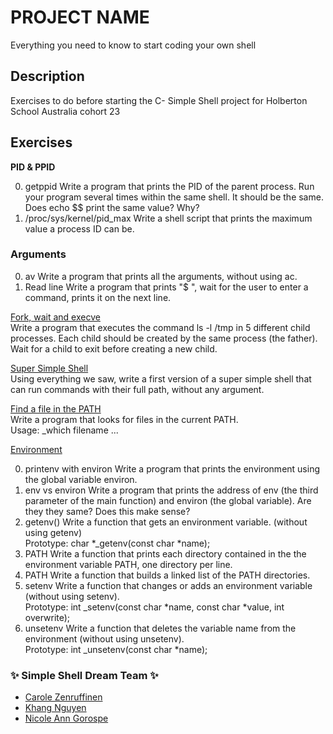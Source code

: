 # PROJECT NAME 
Everything you need to know to start coding your own shell

## Description
Exercises to do before starting the C- Simple Shell project for Holberton School Australia cohort 23
## Exercises
**PID & PPID**
<ol start="0">
<li>getppid
Write a program that prints the PID of the parent process. Run your program several times within the same shell. It should be the same. Does echo $$ print the same value? Why?</li>

<li>/proc/sys/kernel/pid_max
Write a shell script that prints the maximum value a process ID can be.</li>
</ol>

### Arguments
<ol start="0">
<li> av
Write a program that prints all the arguments, without using ac.</li>
<li>Read line
Write a program that prints "$ ", wait for the user to enter a command, prints it on the next line.</li>
</ol>

<u>Fork, wait and execve</u>
<br>Write a program that executes the command ls -l /tmp in 5 different child processes. Each child should be created by the same process (the father). Wait for a child to exit before creating a new child.

<u>Super Simple Shell</u>
<br>Using everything we saw, write a first version of a super simple shell that can run commands with their full path, without any argument.

<u>Find a file in the PATH</u>
<br>Write a program that looks for files in the current PATH.
<br> Usage: _which filename ...

<u>Environment</u>
<ol start="0">
<li>printenv with environ
Write a program that prints the environment using the global variable environ.</li>
<li>env vs environ
Write a program that prints the address of env (the third parameter of the main function) and environ (the global variable). Are they they same? Does this make sense?</li>
<li>getenv()
Write a function that gets an environment variable. (without using getenv)
<br>Prototype: char *_getenv(const char *name);</li>
<li>PATH
Write a function that prints each directory contained in the the environment variable PATH, one directory per line.</li>
<li>PATH
Write a function that builds a linked list of the PATH directories.</li>
<li>setenv
Write a function that changes or adds an environment variable (without using setenv).
<br>Prototype: int _setenv(const char *name, const char *value, int overwrite);</li>
<li>unsetenv
Write a function that deletes the variable name from the environment (without using unsetenv).
<br>Prototype: int _unsetenv(const char *name);</li>
</ol>

### :sparkles: Simple Shell Dream Team :sparkles:
- [Carole Zenruffinen](https://github.com/crlzr)
- [Khang Nguyen](https://github.com/kdn95)
- [Nicole Ann Gorospe](https://github.com/NickelannG)
